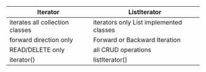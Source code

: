 | Iterator | ListIterator |
| --- | --- |
| iterates all collection classes | iterators only List implemented classes |
| forward direction only | Forward or Backward Iteration
| READ/DELETE only | all CRUD operations |
| iterator() | listIterator() |